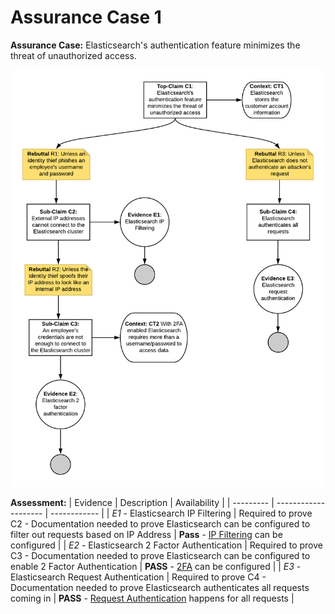 # Assurance Case 1
**Assurance Case:** Elasticsearch's authentication feature minimizes the threat of unauthorized access.

![Assurance Case 4](./Images/Claim1.png)  

**Assessment:**
| Evidence  | Description          | Availability  |
| --------- | -------------------- | ------------ |
| *E1* - Elasticsearch IP Filtering | Required to prove C2 - Documentation needed to prove Elasticsearch can be configured to filter out requests based on IP Address | **Pass** - [IP Filtering](https://www.elastic.co/guide/en/elasticsearch/reference/current/ip-filtering.html) can be configured |
| *E2* - Elasticsearch 2 Factor Authentication | Required to prove C3 - Documentation needed to prove Elasticsearch can be configured to enable 2 Factor Authentication | **PASS** - [2FA](https://www.elastic.co/guide/en/cloud/current/ec-account-user-settings.html#ec-account-security-mfa) can be configured |
| *E3* - Elasticsearch Request Authentication | Required to prove C4 - Documentation needed to prove Elasticsearch authenticates all requests coming in | **PASS** - [Request Authentication](https://www.elastic.co/guide/en/elasticsearch/reference/current/setting-up-authentication.html) happens for all requests |
